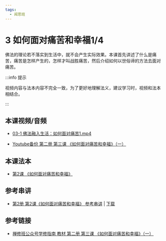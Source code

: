 ```yaml
---
tags:
  - 闻思班
---
```


# 3 如何面对痛苦和幸福1/4

佛法的理论若不落实到生活中，就不会产生实际效果。本课首先讲述了什么是痛苦，痛苦是怎样产生的，怎样才叫战胜痛苦，然后介绍如何以世俗谛的方法去面对痛苦。

:::info 提示

视频内容与法本内容不完全一致，为了更好地理解法义，建议学习时，视频和法本相结合。

:::

## 本课视频/音频

* [03-1 佛法融入生活：如何面对痛苦1.mp4](https://f.huidengchanxiu.net/jmy/%e6%85%a7%e7%81%af%e7%a6%85%e4%bf%ae%e8%af%be/%e6%85%a7%e7%81%af%e7%a6%85%e4%bf%ae%e8%af%be%e7%ac%ac%e4%ba%8c%e5%86%8c/03-1%20%e4%bd%9b%e6%b3%95%e8%9e%8d%e5%85%a5%e7%94%9f%e6%b4%bb%ef%bc%9a%e5%a6%82%e4%bd%95%e9%9d%a2%e5%af%b9%e7%97%9b%e8%8b%a61.mp4)

* [Youtube备份 第二册 第三课 《如何面对痛苦和幸福》（一）](https://www.youtube.com/watch?v=9hVcRcBizuQ&list=PL7aUyQTIJqAjD33MPzguoKwShqtttVmg9&index=5)
  
## 本课法本

* [第2课 《如何面对痛苦和幸福》](/books/b2/2-02)

## 参考串讲

* [第2册 第2课《如何面对痛苦和幸福》 参考串讲](http://view.officeapps.live.com/op/view.aspx?src=https://f.huidengchanxiu.net/hdv/f/up/2020慧灯禅修班第二册第二课.pptx) | [下载](https://f.huidengchanxiu.net/hdv/f/up/2020慧灯禅修班第二册第二课.pptx)

## 参考链接

* [禅修班公众号学修指南 教材 第二册 第三课 《如何面对痛苦和幸福》（一）](https://mp.weixin.qq.com/s?__biz=MzI2NTQ1NDcxNg==&mid=100001941&idx=1&sn=f457f4eb68b78e20072c0a33fb692777&scene=19#wechat_redirect)
